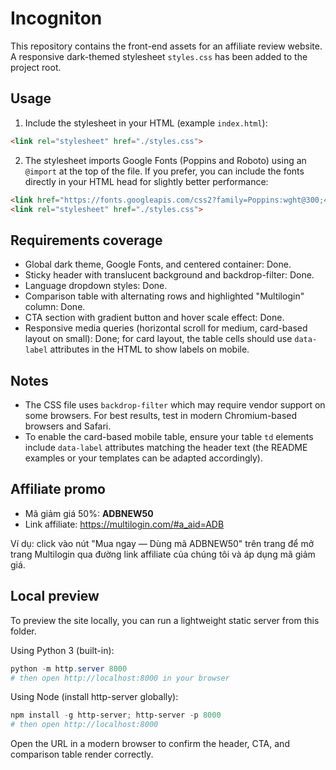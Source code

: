 # Incogniton

This repository contains the front-end assets for an affiliate review website. A responsive dark-themed stylesheet `styles.css` has been added to the project root.

## Usage

1. Include the stylesheet in your HTML (example `index.html`):

```html
<link rel="stylesheet" href="./styles.css">
```

2. The stylesheet imports Google Fonts (Poppins and Roboto) using an `@import` at the top of the file. If you prefer, you can include the fonts directly in your HTML head for slightly better performance:

```html
<link href="https://fonts.googleapis.com/css2?family=Poppins:wght@300;400;600;700&family=Roboto:wght@300;400;500;700&display=swap" rel="stylesheet">
<link rel="stylesheet" href="./styles.css">
```

## Requirements coverage

- Global dark theme, Google Fonts, and centered container: Done.
- Sticky header with translucent background and backdrop-filter: Done.
- Language dropdown styles: Done.
- Comparison table with alternating rows and highlighted "Multilogin" column: Done.
- CTA section with gradient button and hover scale effect: Done.
- Responsive media queries (horizontal scroll for medium, card-based layout on small): Done; for card layout, the table cells should use `data-label` attributes in the HTML to show labels on mobile.

## Notes

- The CSS file uses `backdrop-filter` which may require vendor support on some browsers. For best results, test in modern Chromium-based browsers and Safari.
- To enable the card-based mobile table, ensure your table `td` elements include `data-label` attributes matching the header text (the README examples or your templates can be adapted accordingly).

## Affiliate promo

- Mã giảm giá 50%: **ADBNEW50**
- Link affiliate: https://multilogin.com/#a_aid=ADB

Ví dụ: click vào nút "Mua ngay — Dùng mã ADBNEW50" trên trang để mở trang Multilogin qua đường link affiliate của chúng tôi và áp dụng mã giảm giá.

## Local preview

To preview the site locally, you can run a lightweight static server from this folder.

Using Python 3 (built-in):

```powershell
python -m http.server 8000
# then open http://localhost:8000 in your browser
```

Using Node (install http-server globally):

```powershell
npm install -g http-server; http-server -p 8000
# then open http://localhost:8000
```

Open the URL in a modern browser to confirm the header, CTA, and comparison table render correctly.